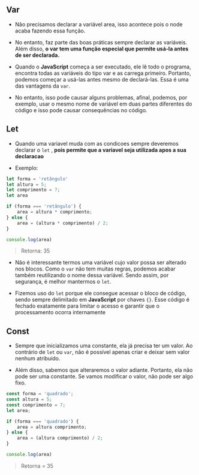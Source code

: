 ## Var

* Não precisamos declarar a variável area, isso acontece pois o node acaba fazendo essa função.

* No entanto, faz parte das boas práticas sempre declarar as variáveis. Além disso, **o var tem uma função especial que permite usá-la antes de ser declarada.**
 
 * Quando o **JavaScript** começa a ser executado, ele lê todo o programa, encontra todas as variáveis do tipo var e as carrega primeiro. Portanto, podemos começar a usá-las antes mesmo de declará-las. Essa é uma das vantagens da `var`.

 * No entanto, isso pode causar alguns problemas, afinal, podemos, por exemplo, usar o mesmo nome de variável em duas partes diferentes do código e isso pode causar consequências no código.

 ## Let

 * Quando uma variavel muda com as condicoes sempre deveremos declarar o `let` , **pois permite que a variavel seja utilizada apos a sua declaracao**

 * Exemplo:
~~~javascript
let forma = 'retângulo'
let altura = 5;
let comprimento = 7;
let area

if (forma === 'retângulo') {
    area = altura * comprimento;
} else {
    area = (altura * comprimento) / 2;
}

console.log(area)
~~~
>Retorna: 35

* Não é interessante termos uma variável cujo valor possa ser alterado nos blocos. Como o `var` não tem muitas regras, podemos acabar também reutilizando o nome dessa variável. Sendo assim, por segurança, é melhor mantermos o `let`.

* Fizemos uso do `let` porque ele consegue acessar o bloco de código, sendo sempre delimitado em **JavaScript** por chaves `{}`. Esse código é fechado exatamente para limitar o acesso e garantir que o processamento ocorra internamente

## Const

* Sempre que inicializamos uma constante, ela já precisa ter um valor. Ao contrário de `let` ou `var`, não é possível apenas criar e deixar sem valor nenhum atribuído.

* Além disso, sabemos que alteraremos o valor adiante. Portanto, ela não pode ser uma constante. Se vamos modificar o valor, não pode ser algo fixo.

~~~javascript
const forma = 'quadrado';
const altura = 5;
const comprimento = 7;
let area;

if (forma === 'quadrado') {
    area = altura comprimento;
} else {
    area = (altura comprimento) / 2;
}

console.log(area)
~~~
> Retorna = 35